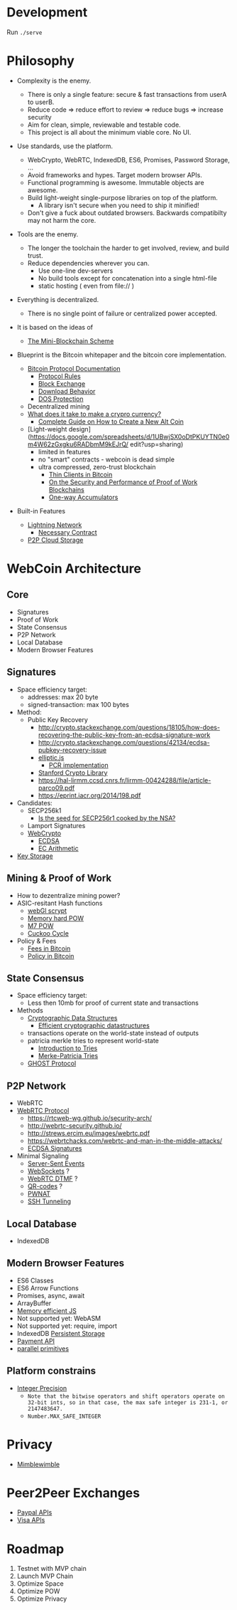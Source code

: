 # Development
Run `./serve`


# Philosophy

- Complexity is the enemy. 
	- There is only a single feature: secure & fast transactions from userA to userB.
	- Reduce code => reduce effort to review => reduce bugs => increase security 
	- Aim for clean, simple, reviewable and testable code.
	- This project is all about the minimum viable core. No UI.

- Use standards, use the platform.
	- WebCrypto, WebRTC, IndexedDB, ES6, Promises, Password Storage, ...
	- Avoid frameworks and hypes. Target modern browser APIs. 
	- Functional programming is awesome. Immutable objects are awesome.
	- Build light-weight single-purpose libraries on top of the platform.
		- A library isn't secure when you need to ship it minified!
	- Don't give a fuck about outdated browsers. Backwards compatibilty may not harm the core. 

- Tools are the enemy.
	- The longer the toolchain the harder to get involved, review, and build trust.
	- Reduce dependencies wherever you can.
		- Use one-line dev-servers 
		- No build tools except for concatenation into a single html-file  
		- static hosting ( even from file:// )

- Everything is decentralized. 
	- There is no single point of failure or centralized power accepted.

- It is based on the ideas of 	
	- [The Mini-Blockchain Scheme](http://cryptonite.info/files/mbc-scheme-rev2.pdf)
- Blueprint is the Bitcoin whitepaper and the bitcoin core implementation. 
	- [Bitcoin Protocol Documentation](https://en.bitcoin.it/wiki/Protocol_documentation)
		- [Protocol Rules](https://en.bitcoin.it/wiki/Protocol_rules)
		- [Block Exchange](https://en.bitcoin.it/wiki/Satoshi_Client_Block_Exchange)
		- [Download Behavior](https://en.bitcoin.it/wiki/Block_chain_download)
		- [DOS Protection](https://en.bitcoin.it/wiki/Weaknesses#Denial_of_Service_.28DoS.29_attacks)
	- Decentralized mining
	- [What does it take to make a crypro currency?](https://www.quora.com/What-does-it-take-to-make-a-cryptocurrency) 
		- [Complete Guide on How to Create a New Alt Coin](https://bitcointalk.org/index.php?topic=225690.0)
	- [Light-weight design](https://docs.google.com/spreadsheets/d/1UBwjSX0oDtPKUYTN0e0m4W62zGxgku6RADbmM9kEJrQ/
	edit?usp=sharing) 
		- limited in features
		- no "smart" contracts - webcoin is dead simple
		- ultra compressed, zero-trust blockchain 
			- [Thin Clients in Bitcoin](https://en.bitcoin.it/wiki/Thin_Client_Security#Header-Only_Clients)
			- [On the Security and Performance of Proof of Work Blockchains](https://eprint.iacr.org/2016/555.pdf)
			- [One-way Accumulators](http://download.springer.com/static/pdf/481/chp%253A10.1007%252F3-540-48285-7_24.pdf?originUrl=http%3A%2F%2Flink.springer.com%2Fchapter%2F10.1007%2F3-540-48285-7_24&token2=exp=1486134314~acl=%2Fstatic%2Fpdf%2F481%2Fchp%25253A10.1007%25252F3-540-48285-7_24.pdf%3ForiginUrl%3Dhttp%253A%252F%252Flink.springer.com%252Fchapter%252F10.1007%252F3-540-48285-7_24*~hmac=08e95c31be59503fcb5771ea0412338df4d126b07626a0fe0ed181f010e6fac7)
- Built-in Features
	- [Lightning Network](https://lightning.network/lightning-network-paper.pdf)
		- [Necessary Contract](https://youtu.be/8zVzw912wPo?t=21m56s)
	- [P2P Cloud Storage](https://storj.io/storj.pdf)

# WebCoin Architecture 

## Core 
- Signatures
- Proof of Work
- State Consensus
- P2P Network
- Local Database
- Modern Browser Features

## Signatures
- Space efficiency target: 
	- addresses: max 20 byte 
	- signed-transaction: max 100 bytes  
- Method: 
	- Public Key Recovery 
		- http://crypto.stackexchange.com/questions/18105/how-does-recovering-the-public-key-from-an-ecdsa-signature-work
		- http://crypto.stackexchange.com/questions/42134/ecdsa-pubkey-recovery-issue
		- [elliptic.js](https://github.com/indutny/elliptic/issues/36)
			- [PCR implementation](https://github.com/indutny/elliptic/blob/cbace4683a4a548dc0306ef36756151a20299cd5/lib/elliptic/ec/index.js#L190)
		- [Stanford Crypto Library](http://bitwiseshiftleft.github.io/sjcl/doc/symbols/sjcl.ecc.curve.html)
		- https://hal-lirmm.ccsd.cnrs.fr/lirmm-00424288/file/article-parco09.pdf
		- https://eprint.iacr.org/2014/198.pdf
- Candidates: 
	- SECP256k1
		- [Is the seed for SECP256r1 cooked by the NSA?](http://crypto.stackexchange.com/questions/10263/should-we-trust-the-nist-recommended-ecc-parameters)
	- Lamport Signatures 
	- [WebCrypto](https://github.com/diafygi/webcrypto-examples)
		- [ECDSA](https://github.com/cryptocoinjs/ecdsa/blob/master/lib/ecdsa.js#L114-L152)
		- [EC Arithmetic](https://cdn.rawgit.com/andreacorbellini/ecc/920b29a/interactive/modk-add.html)
- [Key Storage](https://www.w3.org/TR/2016/PR-WebCryptoAPI-20161215/#concepts-key-storage)


## Mining & Proof of Work
- How to dezentralize mining power? 
- ASIC-resitant Hash functions
	- [webGl scrypt](https://github.com/Kukunin/webgl-scrypt)
	- [Memory hard POW](http://bitcoin.stackexchange.com/questions/36622/is-there-a-proof-of-work-system-which-takes-significantly-more-memory-to-generat)
	- [M7 POW](http://cryptonite.info/wiki/index.php?title=M7_PoW)
	- [Cuckoo Cycle](https://github.com/tromp/cuckoo)
- Policy & Fees
	- [Fees in Bitcoin](https://github.com/bitcoin/bitcoin/blob/master/src/policy/fees.h)
	- [Policy in Bitcoin](https://github.com/bitcoin/bitcoin/blob/master/src/policy/policy.h)

## State Consensus
- Space efficiency target: 
	- Less then 10mb for proof of current state and transactions
- Methods
	- [Cryptographic Data Structures](https://blog.bren2010.io/2015/04/07/data-structures.html)
		- [Efficient cryptographic datastructures](http://www.cse.msstate.edu/~ramkumar/gw-102.pdf)
	- transactions operate on the world-state instead of outputs
	- patricia merkle tries to represent world-state
		- [Introduction to Tries](http://courses.csail.mit.edu/6.851/spring12/lectures/L16.html)
		- [Merke-Patricia Tries](https://github.com/ethereum/wiki/wiki/Patricia-Tree) 
	- [GHOST Protocol](http://www.cs.huji.ac.il/~avivz/pubs/13/btc_scalability_full.pdf)

## P2P Network
- WebRTC 
- [WebRTC Protocol](https://mdn.mozillademos.org/files/6119/webrtc-complete-diagram.png)
	- https://rtcweb-wg.github.io/security-arch/
	- http://webrtc-security.github.io/
	- http://strews.ercim.eu/images/webrtc.pdf
	- https://webrtchacks.com/webrtc-and-man-in-the-middle-attacks/
	- [ECDSA Signatures](https://developers.google.com/web/updates/2016/06/webrtc-ecdsa)
- Minimal Signaling 
	- [Server-Sent Events](https://developer.mozilla.org/en-US/docs/Web/API/Server-sent_events/Using_server-sent_events)
	- [WebSockets]() ?
	- [WebRTC DTMF](https://developer.mozilla.org/en-US/docs/Web/API/WebRTC_API/Using_DTMF) ?
	- [QR-codes](http://franklinta.com/2014/10/19/serverless-webrtc-using-qr-codes/) ?
	- [PWNAT](http://samy.pl/pwnat/pwnat.pdf)
	- [SSH Tunneling](https://vimeo.com/54505525)

## Local Database
- IndexedDB

## Modern Browser Features
- ES6 Classes
- ES6 Arrow Functions
- Promises, async, await
- ArrayBuffer
- [Memory efficient JS](https://www.smashingmagazine.com/2012/11/writing-fast-memory-efficient-javascript/)
- Not supported yet: WebASM
- Not supported yet: require, import
- IndexedDB [Persistent Storage](https://developers.google.com/web/updates/2016/06/persistent-storage)
- [Payment API](https://developers.google.com/web/fundamentals/discovery-and-monetization/payment-request/)
- [parallel primitives](https://hacks.mozilla.org/2016/05/a-taste-of-javascripts-new-parallel-primitives/)

## Platform constrains
- [Integer Precision](http://stackoverflow.com/questions/307179/what-is-javascripts-highest-integer-value-that-a-number-can-go-to-without-losin)
	- `Note that the bitwise operators and shift operators operate on 32-bit ints, so in that case, the max safe integer is 231-1, or 2147483647.`
	- `Number.MAX_SAFE_INTEGER`

# Privacy 
- [Mimblewimble](https://download.wpsoftware.net/bitcoin/wizardry/mimblewimble.txt)

# Peer2Peer Exchanges 
- [Paypal APIs]()
- [Visa APIs](https://developer.visa.com/)

# Roadmap
1. Testnet with MVP chain
2. Launch MVP Chain 
3. Optimize Space 
4. Optimize POW
5. Optimize Privacy



